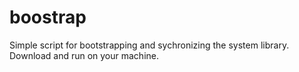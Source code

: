 # boostrap

Simple script for bootstrapping and sychronizing the system library. Download and run on your machine.
